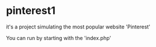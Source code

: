 pinterest1
==========
it's a project simulating the most popular website 'Pinterest'

You can run by starting with the 'index.php'
